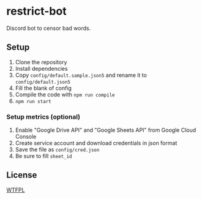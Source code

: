 # restrict-bot
Discord bot to censor bad words.

## Setup
1. Clone the repository
2. Install dependencies
3. Copy `config/default.sample.json5` and rename it to `config/default.json5`
4. Fill the blank of config
5. Compile the code with `npm run compile`
6. `npm run start`

### Setup metrics (optional)
1. Enable "Google Drive API" and "Google Sheets API" from Google Cloud Console
2. Create service account and download credentials in json format
3. Save the file as `config/cred.json`
4. Be sure to fill `sheet_id`

## License
[WTFPL](https://choosealicense.com/licenses/wtfpl/)